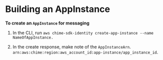 # Building an AppInstance<a name="app-instance-steps"></a>

**To create an `AppInstance` for messaging**

1. In the CLI, run `aws chime-sdk-identity create-app-instance --name NameOfAppInstance.`

1. In the create response, make note of the `AppInstanceArn`\. `arn:aws:chime:region:aws_account_id:app-instance/app_instance_id`\.
